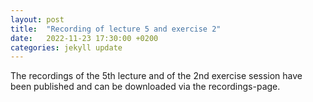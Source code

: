 ```yaml
---
layout: post
title:  "Recording of lecture 5 and exercise 2"
date:   2022-11-23 17:30:00 +0200
categories: jekyll update
---
```


The recordings of the 5th lecture and of the 2nd exercise session have been published and can be downloaded via the recordings-page.